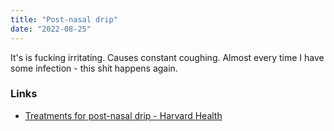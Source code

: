 ```yaml
---
title: "Post-nasal drip"
date: "2022-08-25"
---
```


It's is fucking irritating. Causes constant coughing. Almost every time I have some infection - this shit happens again.

### Links
- [Treatments for post-nasal drip - Harvard Health](https://www.health.harvard.edu/staying-healthy/treatments-for-post-nasal-drip)
